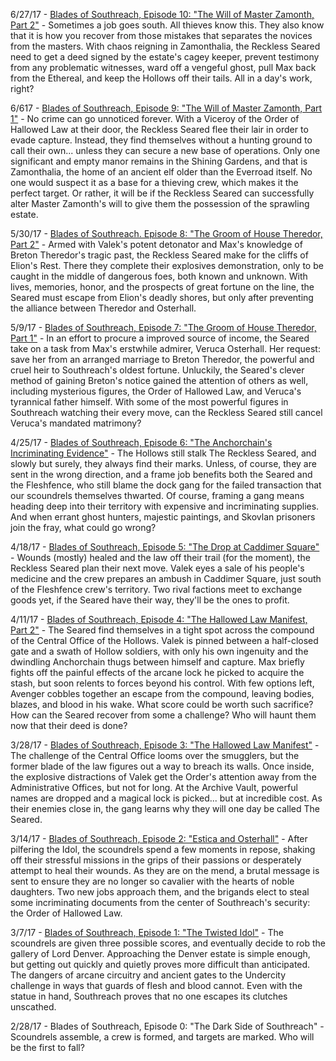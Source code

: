 6/27/17 - [Blades of Southreach, Episode 10: "The Will of Master Zamonth, Part 2"](https://www.twitch.tv/videos/154933372) - Sometimes a job goes south. All thieves know this. They also know that it is how you recover from those mistakes that separates the novices from the masters. With chaos reigning in Zamonthalia, the Reckless Seared need to get a deed signed by the estate's cagey keeper, prevent testimony from any problematic witnesses, ward off a vengeful ghost, pull Max back from the Ethereal, and keep the Hollows off their tails. All in a day's work, right?

6/617 - [Blades of Southreach, Episode 9: "The Will of Master Zamonth, Part 1"](https://www.twitch.tv/videos/150087002) - No crime can go unnoticed forever. With a Viceroy of the Order of Hallowed Law at their door, the Reckless Seared flee their lair in order to evade capture. Instead, they find themselves without a hunting ground to call their own... unless they can secure a new base of operations. Only one significant and empty manor remains in the Shining Gardens, and that is Zamonthalia, the home of an ancient elf older than the Everroad itself. No one would suspect it as a base for a thieving crew, which makes it the perfect target. Or rather, it will be if the Reckless Seared can successfully alter Master Zamonth's will to give them the possession of the sprawling estate.

5/30/17 - [Blades of Southreach. Episode 8: "The Groom of House Theredor, Part 2"](https://www.twitch.tv/videos/148402770) - Armed with Valek's potent detonator and Max's knowledge of Breton Theredor's tragic past, the Reckless Seared make for the cliffs of Elion's Rest. There they complete their explosives demonstration, only to be caught in the middle of dangerous foes, both known and unknown. With lives, memories, honor, and the prospects of great fortune on the line, the Seared must escape from Elion's deadly shores, but only after preventing the alliance between Theredor and Osterhall.

5/9/17 - [Blades of Southreach, Episode 7: "The Groom of House Theredor, Part 1"](https://www.twitch.tv/videos/141458238) - In an effort to procure a improved source of income, the Seared take on a task from Max's erstwhile admirer, Veruca Osterhall. Her request: save her from an arranged marriage to Breton Theredor, the powerful and cruel heir to Southreach's oldest fortune. Unluckily, the Seared's clever method of gaining Breton's notice gained the attention of others as well, including mysterious figures, the Order of Hallowed Law, and Veruca's tyrannical father himself. With some of the most powerful figures in Southreach watching their every move, can the Reckless Seared still cancel Veruca's mandated matrimony? 

4/25/17 - [Blades of Southreach, Episode 6: "The Anchorchain's Incriminating Evidence"](https://www.twitch.tv/videos/138156050) - The Hollows still stalk The Reckless Seared, and slowly but surely, they always find their marks. Unless, of course, they are sent in the wrong direction, and a frame job benefits both the Seared and the Fleshfence, who still blame the dock gang for the failed transaction that our scoundrels themselves thwarted. Of course, framing a gang means heading deep into their territory with expensive and incriminating supplies. And when errant ghost hunters, majestic paintings, and Skovlan prisoners join the fray, what could go wrong?

4/18/17 - [Blades of Southreach, Episode 5: "The Drop at Caddimer Square"](https://www.twitch.tv/videos/136586976) - Wounds (mostly) healed and the law off their trail (for the moment), the Reckless Seared plan their next move. Valek eyes a sale of his people's medicine and the crew prepares an ambush in Caddimer Square, just south of the Fleshfence crew's territory. Two rival factions meet to exchange goods yet, if the Seared have their way, they'll be the ones to profit.

4/11/17 - [Blades of Southreach, Episode 4: "The Hallowed Law Manifest, Part 2"](https://www.twitch.tv/videos/135059185) - The Seared find themselves in a tight spot across the compound of the Central Office of the Hollows. Valek is pinned between a half-closed gate and a swath of Hollow soldiers, with only his own ingenuity and the dwindling Anchorchain thugs between himself and capture. Max briefly fights off the painful effects of the arcane lock he picked to acquire the stash, but soon relents to forces beyond his control. With few options left, Avenger cobbles together an escape from the compound, leaving bodies, blazes, and blood in his wake. What score could be worth such sacrifice? How can the Seared recover from some a challenge? Who will haunt them now that their deed is done?

3/28/17 - [Blades of Southreach, Episode 3: "The Hallowed Law Manifest"](https://www.twitch.tv/videos/131938887) - The challenge of the Central Office looms over the smugglers, but the former blade of the law figures out a way to breach its walls. Once inside, the explosive distractions of Valek get the Order's attention away from the Administrative Offices, but not for long. At the Archive Vault, powerful names are dropped and a magical lock is picked... but at incredible cost. As their enemies close in, the gang learns why they will one day be called The Seared.

3/14/17 - [Blades of Southreach, Episode 2: "Estica and Osterhall"](https://www.twitch.tv/videos/128772087) - After pilfering the Idol, the scoundrels spend a few moments in repose, shaking off their stressful missions in the grips of their passions or desperately attempt to heal their wounds. As they are on the mend, a brutal message is sent to ensure they are no longer so cavalier with the hearts of noble daughters. Two new jobs approach them, and the brigands elect to steal some incriminating documents from the center of Southreach's security: the Order of Hallowed Law.

3/7/17 - [Blades of Southreach, Episode 1: "The Twisted Idol"](https://www.twitch.tv/videos/127202806) - The scoundrels are given three possible scores, and eventually decide to rob the gallery of Lord Denver. Approaching the Denver estate is simple enough, but getting out quickly and quietly proves more difficult than anticipated. The dangers of arcane circuitry and ancient gates to the Undercity challenge in ways that guards of flesh and blood cannot. Even with the statue in hand, Southreach proves that no one escapes its clutches unscathed.

2/28/17 - Blades of Southreach, Episode 0: "The Dark Side of Southreach" - Scoundrels assemble, a crew is formed, and targets are marked. Who will be the first to fall?

